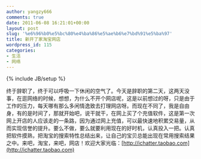 ```yaml
---
author: yangzy666
comments: true
date: 2011-06-08 16:21:01+00:00
layout: post
slug: '%e6%96%b0%e5%bc%80%e4%ba%86%e5%ae%b6%e7%bd%91%e5%ba%97'
title: 新开了家淘宝网店
wordpress_id: 115
categories:
- 生活
- 网络
---
```

{% include JB/setup %}

终于辞职了，终于可以呼吸一下休闲的空气了。今天是辞职的第二天，这两天没事，在逛网络的时候，想想，为什么不开个网店呢，这是以前想过的呀，只是由于工作的压力，每<!-- more -->天哪有那么多闲情逸致去打理网店呀。而现在不同了，我是自由身，有的是时间了，那就开始吧，说干就干，在网上买了个充值软件，这是第一次网上开店的人应该走的一条路，因为通过网上充值，可以最快速地积累交易量，从而实现信誉的提升。要么不做，要么就要利用现在的好时机，认真投入一把。认真把软件摸熟，把淘宝的搜索特性总结出来，让自己的宝贝总能出现在常用搜索结果之中。来吧，淘宝，来吧，网店！欢迎大家光临：[http://ichatter.taobao.com](http://ichatter.taobao.com)

